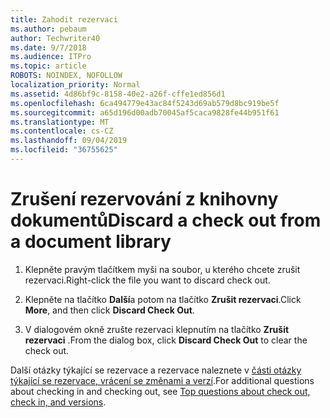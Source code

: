 ```yaml
---
title: Zahodit rezervaci
ms.author: pebaum
author: Techwriter40
ms.date: 9/7/2018
ms.audience: ITPro
ms.topic: article
ROBOTS: NOINDEX, NOFOLLOW
localization_priority: Normal
ms.assetid: 4d86bf9c-8158-40e2-a26f-cffe1ed856d1
ms.openlocfilehash: 6ca494779e43ac84f5243d69ab579d8bc919be5f
ms.sourcegitcommit: a65d196d00adb70045af5caca9828fe44b951f61
ms.translationtype: MT
ms.contentlocale: cs-CZ
ms.lasthandoff: 09/04/2019
ms.locfileid: "36755625"
---
```

# <a name="discard-a-check-out-from-a-document-library"></a><span data-ttu-id="4cfa8-102">Zrušení rezervování z knihovny dokumentů</span><span class="sxs-lookup"><span data-stu-id="4cfa8-102">Discard a check out from a document library</span></span>

1. <span data-ttu-id="4cfa8-103">Klepněte pravým tlačítkem myši na soubor, u kterého chcete zrušit rezervaci.</span><span class="sxs-lookup"><span data-stu-id="4cfa8-103">Right-click the file you want to discard check out.</span></span>
    
2. <span data-ttu-id="4cfa8-104">Klepněte na tlačítko **Další**a potom na tlačítko **Zrušit rezervaci**.</span><span class="sxs-lookup"><span data-stu-id="4cfa8-104">Click **More**, and then click **Discard Check Out**.</span></span> 
    
3. <span data-ttu-id="4cfa8-105">V dialogovém okně zrušte rezervaci klepnutím na tlačítko **Zrušit rezervaci** .</span><span class="sxs-lookup"><span data-stu-id="4cfa8-105">From the dialog box, click **Discard Check Out** to clear the check out.</span></span> 
    
<span data-ttu-id="4cfa8-106">Další otázky týkající se rezervace a rezervace naleznete v [části otázky týkající se rezervace, vrácení se změnami a verzí](https://go.microsoft.com/fwlink/?linkid=2018786).</span><span class="sxs-lookup"><span data-stu-id="4cfa8-106">For additional questions about checking in and checking out, see [Top questions about check out, check in, and versions](https://go.microsoft.com/fwlink/?linkid=2018786).</span></span>
  

